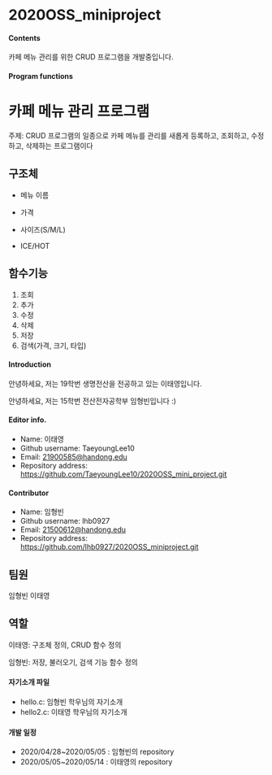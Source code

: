 # 2020OSS_miniproject

#### Contents
카페 메뉴 관리를 위한 CRUD 프로그램을 개발중입니다.

#### Program functions

**카페 메뉴 관리 프로그램**
==========================
주제: CRUD 프로그램의 일종으로 카페 메뉴를 관리를 새롭게 등록하고, 조회하고, 수정하고, 삭제하는 프로그램이다

## 구조체
* 메뉴 이름

* 가격
 
 * 사이즈(S/M/L)
 
 * ICE/HOT

## 함수기능

  1. 조회
  2. 추가
  3. 수정
  4. 삭제
  5. 저장
  6. 검색(가격, 크기, 타입)

#### Introduction
안녕하세요, 저는 19학번 생명전산을 전공하고 있는 이태영입니다.

안녕하세요, 저는 15학번 전산전자공학부 임형빈입니다 :)

#### Editor info.
* Name: 이태영
* Github username: TaeyoungLee10
* Email: 21900585@handong.edu
* Repository address: <https://github.com/TaeyoungLee10/2020OSS_mini_project.git>

#### Contributor
* Name: 임형빈
* Github username: lhb0927
* Email: 21500612@handong.edu
* Repository address: <https://github.com/lhb0927/2020OSS_miniproject.git>


## 팀원
 임형빈
 이태영

## 역할
 이태영: 구조체 정의, CRUD 함수 정의 
 
 임형빈: 저장, 불러오기, 검색 기능 함수 정의
 
#### 자기소개 파일
* hello.c: 임형빈 학우님의 자기소개
* hello2.c: 이태영 학우님의 자기소개

#### 개발 일정
* 2020/04/28~2020/05/05 : 임형빈의 repository
* 2020/05/05~2020/05/14 : 이태영의 repository
